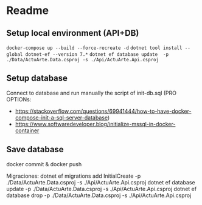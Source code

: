 # Readme

## Setup local environment (API+DB)
`docker-compose up --build --force-recreate -d`
`dotnet tool install --global dotnet-ef --version 7.*`
`dotnet ef database update  -p ./Data/ActuArte.Data.csproj -s ./Api/ActuArte.Api.csproj`

## Setup database
Connect to database and run manually the script of init-db.sql
(PRO OPTIONs:
- https://stackoverflow.com/questions/69941444/how-to-have-docker-compose-init-a-sql-server-database)
- https://www.softwaredeveloper.blog/initialize-mssql-in-docker-container

## Save database
docker commit & docker push

Migraciones: 
dotnet ef migrations add InitialCreate -p ./Data/ActuArte.Data.csproj -s ./Api/ActuArte.Api.csproj
dotnet ef database update  -p ./Data/ActuArte.Data.csproj -s ./Api/ActuArte.Api.csproj
dotnet ef database drop  -p ./Data/ActuArte.Data.csproj -s ./Api/ActuArte.Api.csproj



